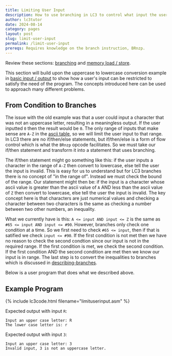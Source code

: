 ```yaml
---
title: Limiting User Input
description: How to use branching in LC3 to control what input the user can provide to the program.
author: lc3tutor
date: 2024-08-14
category: pages
layout: post
slug: limit-user-input
permalink: /limit-user-input
prereqs: Requires knowledge on the branch instruction, BRnzp.
---
```


Review these sections: [branching](/branching) and [memory load / store](/).

This section will build upon the uppercase to lowercase conversion example in [basic input / output](/basic-input-output) to show how a user's input can be restricted to satisfy the need of the program. The concepts introduced here can be used to approach many different problems.

## From Condition to Branches

The issue with the old example was that a user could input a character that was not an uppercase letter, resulting in a meaningless output. If the user inputted `0` then the result would be `0`. The only range of inputs that make sense are `A-Z` in the [ascii table](/ascii-table), so we will limit the user input to that range. In LC3 there are no if/then/else statements, but if/then/else is a form of flow control which is what the `BRnzp` opcode facilitates. So we must take our if/then statement and transform it into a statement that uses branching.

The if/then statement might go something like this: if the user inputs a character in the range of `A-Z` then convert to lowercase, else tell the user the input is invalid. This is easy for us to understand but for LC3 branches there is no concept of "in the range of". Instead we must check the bound of the range. Our statement might then be: if the input is a character whose ascii value is greater than the ascii value of `A` AND less than the ascii value of `Z` then convert to lowercase, else tell the user the input is invalid. The key concept here is that characters are just numerical values and checking a character between two characters is the same as checking a number between two other numbers, an inequality.

What we currently have is this: `A <= input AND input <= Z` is the same as `#65 <= input AND input <= #90`. However, branches only check one condition at a time. So we first need to check `#65 <= input`, then if that is satified we check `input <= #90`. If the first condition is not met then we have no reason to check the second condtion since our input is not in the required range. If the first condition is met, we check the second condition. If the first condition AND the second condition are met then we know our input is in range. The last step is to convert the inequalities to branches which is discussed in [describing-branches](/).

Below is a user program that does what we described above.

## Example Program

{% include lc3code.html filename="limituserinput.asm" %}

Expected output with input `R`:
```text
Input an upper case letter: R
The lower case letter is: r
```

Expected output with input `3`:
```text
Input an upper case letter: 3
Invalid input, 3 is not an uppercase letter.
```